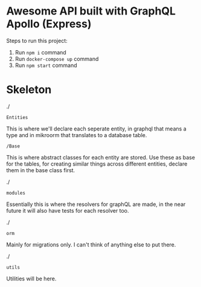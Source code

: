 # Awesome API built with GraphQL Apollo (Express)

Steps to run this project:

1. Run `npm i` command
2. Run `docker-compose up` command
3. Run `npm start` command


# Skeleton

./

`Entities`

This is where we'll declare each seperate entity, in graphql that means a type and in mikroorm that translates to a database table.

`/Base`

This is where abstract classes for each entity are stored. Use these as base for the tables, for creating similar things across different entities, declare them in the base class first.


./

`modules`

Essentially this is where the resolvers for graphQL are made, in the near future it will also have tests for each resolver too.


./

`orm`

Mainly for migrations only. I can't think of anything else to put there.

./

`utils`

Utilities will be here.
